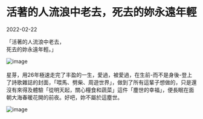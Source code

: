 活著的人流浪中老去，死去的妳永遠年輕
===
2022-02-22<br>

「活著的人流浪中老去，<br>
    死去的妳永遠年輕。」<br>
    
![image](https://user-images.githubusercontent.com/98999822/155222987-eca67732-989d-47c1-a705-7d98507703ec.png) <br>
<br>
星芽，用26年極速走完了丰盈的一生，愛過，被愛過，在生前-而不是身後-登上了詩歌雜誌的封面，「喂馬、劈柴、周遊世界」，做到了所有這輩子想做的，只是還沒有來得及體驗「從明天起，關心糧食和蔬菜」這件「塵世的幸福」，便長眠在面朝大海春暖花開的前夜。好吧，妳不屬於這塵世。<br>

![image](https://user-images.githubusercontent.com/98999822/155542966-61af4e06-0b22-4faf-8539-d2584191fa2c.png)

    
